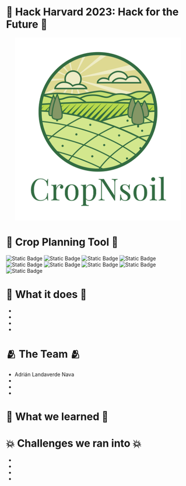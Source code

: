 # 🚀 Hack Harvard 2023:  Hack for the Future 🚀

<div style="text-align:center">
  <img src="logo-png.png"  height="500">
</div>

# 🌾 Crop Planning Tool 🌾

![Static Badge](https://img.shields.io/badge/python-cadetBlue?style=for-the-badge&logo=python&logoColor=white&color=steelblue)
![Static Badge](https://img.shields.io/badge/React-cadetBlue?style=for-the-badge&logo=react&logoColor=white&color=deepskyblue)
![Static Badge](https://img.shields.io/badge/JavaScript-yellow?style=for-the-badge&logo=javascript&logoColor=white&color=gold)
![Static Badge](https://img.shields.io/badge/HTML-green?style=for-the-badge&logo=html5&logoColor=white&color=orange)
![Static Badge](https://img.shields.io/badge/CSS-green?style=for-the-badge&logo=css3&logoColor=white&color=blue)
![Static Badge](https://img.shields.io/badge/Mongo%20DB-green?style=for-the-badge&logo=mongodb&logoColor=white&color=green)
![Static Badge](https://img.shields.io/badge/Node.JS-cadetBlue?style=for-the-badge&logo=node.js&logoColor=white&color=darkslategray)
![Static Badge](https://img.shields.io/badge/Tailwind%20CSS-cadetBlue?style=for-the-badge&logo=tailwind%20css&logoColor=white&color=darkturquoise)
![Static Badge](https://img.shields.io/badge/Tailwind%20CSS-cadetBlue?style=for-the-badge&logo=mongoose&logoColor=white&color=%23880000)


# 🌟 What it does 🌟

-
-
-
-

# 🫂 The Team 🫂

- Adrián Landaverde Nava
-
-
-


# 🧠 What we learned 🧠



# 💥 Challenges we ran into 💥

-
-
-
-









